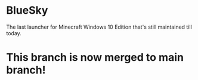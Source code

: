 # BlueSky
The last launcher for Minecraft Windows 10 Edition that's still maintained till today.

# This branch is now merged to main branch!
